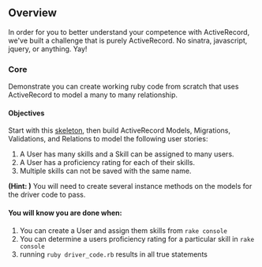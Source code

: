 ## Overview

In order for you to better understand your competence with ActiveRecord, we've
built a challenge that is purely ActiveRecord. No sinatra, javascript, jquery,
or anything. Yay!

### Core
Demonstrate you can create working ruby code from scratch that uses ActiveRecord
to model a many to many relationship.

#### Objectives
Start with this
[skeleton](),
then build ActiveRecord Models, Migrations, Validations, and Relations to model the following user stories:

1. A User has many skills and a Skill can be assigned to many users.
2. A User has a proficiency rating for each of their skills.
3. Multiple skills can not be saved with the same name.

**(Hint: )** You will need to create several instance methods on the models for the driver code to pass.

#### You will know you are done when:
1. You can create a User and assign them skills from `rake console`
2. You can determine a users proficiency rating for a particular skill in `rake console`
3. running `ruby driver_code.rb` results in all true statements
